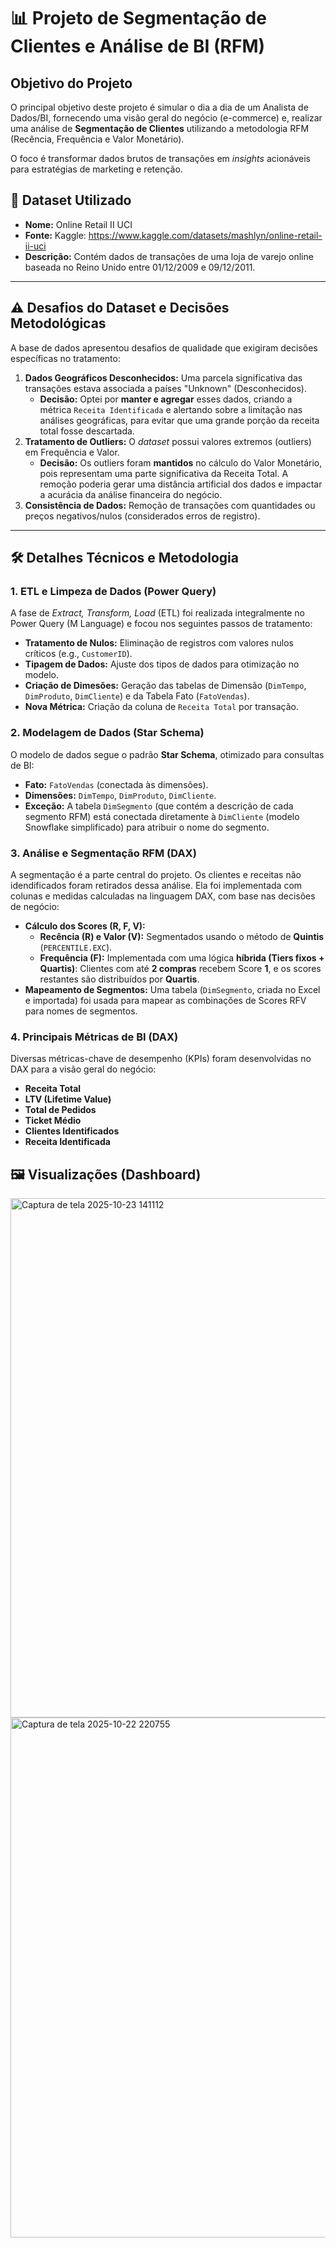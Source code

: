 # 📊 Projeto de Segmentação de Clientes e Análise de BI (RFM)

## Objetivo do Projeto
O principal objetivo deste projeto é simular o dia a dia de um Analista de Dados/BI, fornecendo uma visão geral do negócio (e-commerce) e, realizar uma análise de **Segmentação de Clientes** utilizando a metodologia RFM (Recência, Frequência e Valor Monetário).

O foco é transformar dados brutos de transações em *insights* acionáveis para estratégias de marketing e retenção.

## 💾 Dataset Utilizado
* **Nome:** Online Retail II UCI
* **Fonte:** Kaggle: https://www.kaggle.com/datasets/mashlyn/online-retail-ii-uci
* **Descrição:** Contém dados de transações de uma loja de varejo online baseada no Reino Unido entre 01/12/2009 e 09/12/2011.

---

## ⚠️ Desafios do Dataset e Decisões Metodológicas

A base de dados apresentou desafios de qualidade que exigiram decisões específicas no tratamento:

1.  **Dados Geográficos Desconhecidos:** Uma parcela significativa das transações estava associada a países "Unknown" (Desconhecidos).
    * **Decisão:** Optei por **manter e agregar** esses dados, criando a métrica `Receita Identificada` e alertando sobre a limitação nas análises geográficas, para evitar que uma grande porção da receita total fosse descartada.
2.  **Tratamento de Outliers:** O *dataset* possui valores extremos (outliers) em Frequência e Valor.
    * **Decisão:** Os outliers foram **mantidos** no cálculo do Valor Monetário, pois representam uma parte significativa da Receita Total. A remoção poderia gerar uma distância artificial dos dados e impactar a acurácia da análise financeira do negócio.
3.  **Consistência de Dados:** Remoção de transações com quantidades ou preços negativos/nulos (considerados erros de registro).

---

## 🛠️ Detalhes Técnicos e Metodologia

### 1. ETL e Limpeza de Dados (Power Query)
A fase de *Extract, Transform, Load* (ETL) foi realizada integralmente no Power Query (M Language) e focou nos seguintes passos de tratamento:

* **Tratamento de Nulos:** Eliminação de registros com valores nulos críticos (e.g., `CustomerID`).
* **Tipagem de Dados:** Ajuste dos tipos de dados para otimização no modelo.
* **Criação de Dimesões:** Geração das tabelas de Dimensão (`DimTempo`, `DimProduto`, `DimCliente`) e da Tabela Fato (`FatoVendas`).
* **Nova Métrica:** Criação da coluna de `Receita Total` por transação.

### 2. Modelagem de Dados (Star Schema)
O modelo de dados segue o padrão **Star Schema**, otimizado para consultas de BI:

* **Fato:** `FatoVendas` (conectada às dimensões).
* **Dimensões:** `DimTempo`, `DimProduto`, `DimCliente`.
* **Exceção:** A tabela `DimSegmento` (que contém a descrição de cada segmento RFM) está conectada diretamente à `DimCliente` (modelo Snowflake simplificado) para atribuir o nome do segmento.

### 3. Análise e Segmentação RFM (DAX)
A segmentação é a parte central do projeto. Os clientes e receitas não idendificados foram retirados dessa análise. Ela foi implementada com colunas e medidas calculadas na linguagem DAX, com base nas decisões de negócio:

* **Cálculo dos Scores (R, F, V):**
    * **Recência (R) e Valor (V):** Segmentados usando o método de **Quintis** (`PERCENTILE.EXC`).
    * **Frequência (F):** Implementada com uma lógica **híbrida (Tiers fixos + Quartis)**: Clientes com até **2 compras** recebem Score **1**, e os scores restantes são distribuídos por **Quartis**.
* **Mapeamento de Segmentos:** Uma tabela (`DimSegmento`, criada no Excel e importada) foi usada para mapear as combinações de Scores RFV para nomes de segmentos.

### 4. Principais Métricas de BI (DAX)
Diversas métricas-chave de desempenho (KPIs) foram desenvolvidas no DAX para a visão geral do negócio:

* **Receita Total**
* **LTV (Lifetime Value)**
* **Total de Pedidos**
* **Ticket Médio**
* **Clientes Identificados**
* **Receita Identificada**

## 🖼️ Visualizações (Dashboard)
<img width="1479" height="831" alt="Captura de tela 2025-10-23 141112" src="https://github.com/user-attachments/assets/a016809e-4e44-468f-81a7-80d07d9f390b" />


<img width="1481" height="832" alt="Captura de tela 2025-10-22 220755" src="https://github.com/user-attachments/assets/109803ac-1171-4108-820b-a1f603f69af0" />




